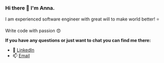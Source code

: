 ### Hi there 👋 I'm Anna.

I am experienced software engineer with great will to make world better! :star:

Write code with passion :heart_eyes: 

**If you have any questions or just want to chat you can find me there:**
- :link:  [LinkedIn](https://www.linkedin.com/in/anna-vaschilova/)
- :mailbox:  [Email](annnnnetka@gmail.com)
